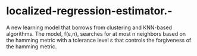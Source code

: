 # localized-regression-estimator.-
A new learning model that borrows from clustering and KNN-based algorithms. The model, f(ε,n),  searches for at most  n neighbors based on the hamming metric with a tolerance level ε that controls the forgiveness of the hamming metric.  
